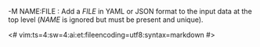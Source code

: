 -M NAME:FILE
:   Add a *FILE* in YAML or JSON format to the input data at the top level
(*NAME* is ignored but must be present and unique).

<#
vim:ts=4:sw=4:ai:et:fileencoding=utf8:syntax=markdown
#>
